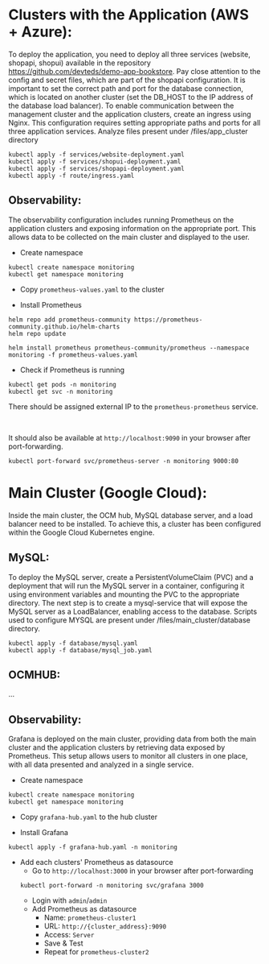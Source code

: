 # Clusters with the Application (AWS + Azure):
To deploy the application, you need to deploy all three services (website, shopapi, shopui) available in the repository https://github.com/devteds/demo-app-bookstore. Pay close attention to the config and secret files, which are part of the shopapi configuration. It is important to set the correct path and port for the database connection, which is located on another cluster (set the DB_HOST to the IP address of the database load balancer). To enable communication between the management cluster and the application clusters, create an ingress using Nginx. This configuration requires setting appropriate paths and ports for all three application services. Analyze files present under /files/app_cluster directory

```
kubectl apply -f services/website-deployment.yaml
kubectl apply -f services/shopui-deployment.yaml
kubectl apply -f services/shopapi-deployment.yaml
kubectl apply -f route/ingress.yaml
```

## Observability:
The observability configuration includes running Prometheus on the application clusters and exposing information on the appropriate port. This allows data to be collected on the main cluster and displayed to the user.

- Create namespace
```
kubectl create namespace monitoring
kubectl get namespace monitoring
```

- Copy `prometheus-values.yaml` to the cluster

- Install Prometheus
```
helm repo add prometheus-community https://prometheus-community.github.io/helm-charts
helm repo update

helm install prometheus prometheus-community/prometheus --namespace monitoring -f prometheus-values.yaml
```

- Check if Prometheus is running
```
kubectl get pods -n monitoring
kubectl get svc -n monitoring
```

There should be assigned external IP to the `prometheus-prometheus` service.

<br>

It should also be available at `http://localhost:9090` in your browser after port-forwarding.
```
kubectl port-forward svc/prometheus-server -n monitoring 9000:80
```

# Main Cluster (Google Cloud):
Inside the main cluster, the OCM hub, MySQL database server, and a load balancer need to be installed. To achieve this, a cluster has been configured within the Google Cloud Kubernetes engine.

## MySQL:
To deploy the MySQL server, create a PersistentVolumeClaim (PVC) and a deployment that will run the MySQL server in a container, configuring it using environment variables and mounting the PVC to the appropriate directory. The next step is to create a mysql-service that will expose the MySQL server as a LoadBalancer, enabling access to the database. Scripts used to configure MYSQL are present under /files/main_cluster/database directory.

```
kubectl apply -f database/mysql.yaml
kubectl apply -f database/mysql_job.yaml
```

## OCMHUB:
...

## Observability:
Grafana is deployed on the main cluster, providing data from both the main cluster and the application clusters by retrieving data exposed by Prometheus. This setup allows users to monitor all clusters in one place, with all data presented and analyzed in a single service.

- Create namespace
```
kubectl create namespace monitoring
kubectl get namespace monitoring
```

- Copy `grafana-hub.yaml` to the hub cluster

- Install Grafana
```
kubectl apply -f grafana-hub.yaml -n monitoring
```

- Add each clusters' Prometheus as datasource
    - Go to `http://localhost:3000` in your browser after port-forwarding
    ```
    kubectl port-forward -n monitoring svc/grafana 3000
    ```
    - Login with `admin`/`admin`
    - Add Prometheus as datasource
        - Name: `prometheus-cluster1`
        - URL: `http://{cluster_address}:9090`
        - Access: `Server`
        - Save & Test
        - Repeat for `prometheus-cluster2`

